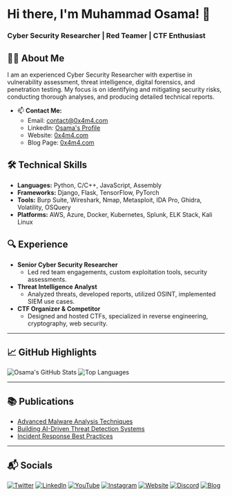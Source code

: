 # Hi there, I'm Muhammad Osama! 👋

### Cyber Security Researcher | Red Teamer | CTF Enthusiast

## 🧑‍💻 About Me

I am an experienced Cyber Security Researcher with expertise in vulnerability assessment, threat intelligence, digital forensics, and penetration testing. My focus is on identifying and mitigating security risks, conducting thorough analyses, and producing detailed technical reports.

- 📫 **Contact Me:**
  - Email: contact@0x4m4.com
  - LinkedIn: [Osama's Profile](https://www.linkedin.com/in/osama)
  - Website: [0x4m4.com](https://0x4m4.com)
  - Blog Page: [0x4m4.com](https://blog.0x4m4.com)

## 🛠️ Technical Skills

- **Languages:** Python, C/C++, JavaScript, Assembly
- **Frameworks:** Django, Flask, TensorFlow, PyTorch
- **Tools:** Burp Suite, Wireshark, Nmap, Metasploit, IDA Pro, Ghidra, Volatility, OSQuery
- **Platforms:** AWS, Azure, Docker, Kubernetes, Splunk, ELK Stack, Kali Linux

## 🔍 Experience

- **Senior Cyber Security Researcher**
  - Led red team engagements, custom exploitation tools, security assessments.
- **Threat Intelligence Analyst**
  - Analyzed threats, developed reports, utilized OSINT, implemented SIEM use cases.
- **CTF Organizer & Competitor**
  - Designed and hosted CTFs, specialized in reverse engineering, cryptography, web security.

---

## 📈 GitHub Highlights

![Osama's GitHub Stats](https://github-readme-stats.vercel.app/api?username=0x4m4&show_icons=true&theme=radical)
![Top Languages](https://github-readme-stats.vercel.app/api/top-langs/?username=0x4m4&layout=compact&theme=radical)

---

## 📚 Publications

- [Advanced Malware Analysis Techniques](https://blog.0x4m4.com/advanced-malware-analysis-techniques)
- [Building AI-Driven Threat Detection Systems](https://blog.0x4m4.com/building-ai-driven-threat-detection-systems)
- [Incident Response Best Practices](https://blog.0x4m4.com/incident-response-best-practices)

---

## 📬 Socials

[![Twitter](https://img.shields.io/badge/Twitter-1DA1F2?style=for-the-badge&logo=twitter&logoColor=white)](https://twitter.com/0x4m4)
[![LinkedIn](https://img.shields.io/badge/LinkedIn-0A66C2?style=for-the-badge&logo=linkedin&logoColor=white)](https://www.linkedin.com/in/0x4m4)
[![YouTube](https://img.shields.io/badge/YouTube-FF0000?style=for-the-badge&logo=youtube&logoColor=white)](https://youtube.com/@0x4m4)
[![Instagram](https://img.shields.io/badge/Instagram-E4405F?style=for-the-badge&logo=instagram&logoColor=white)](https://instagram.com/0x4m4)
[![Website](https://img.shields.io/badge/Website-000000?style=for-the-badge&logo=About.me&logoColor=white)](https://0x4m4.com)
[![Discord](https://img.shields.io/badge/Discord-7289DA?style=for-the-badge&logo=discord&logoColor=white)](https://discord.com/users/0x4m4)
[![Blog](https://img.shields.io/badge/Blog-FFA500?style=for-the-badge&logo=blogger&logoColor=white)](https://blog.0x4m4.com)

